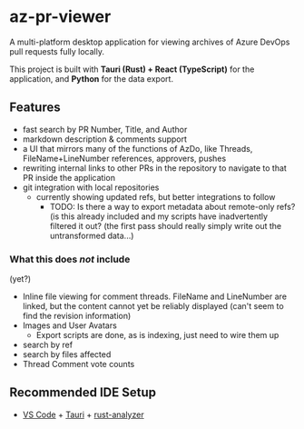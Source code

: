 # az-pr-viewer

A multi-platform desktop application for viewing archives of Azure DevOps pull requests fully locally.

This project is built with **Tauri (Rust) + React (TypeScript)** for the application, and **Python** for the data export.

## Features

- fast search by PR Number, Title, and Author
- markdown description & comments support
- a UI that mirrors many of the functions of AzDo, like Threads, FileName+LineNumber references, approvers, pushes
- rewriting internal links to other PRs in the repository to navigate to that PR inside the application
- git integration with local repositories
  - currently showing updated refs, but better integrations to follow
    - TODO: Is there a way to export metadata about remote-only refs? (is this already included and my scripts have inadvertently filtered it out? (the first pass should really simply write out the untransformed data...)

### What this does _not_ include

(yet?)

- Inline file viewing for comment threads. FileName and LineNumber are linked, but the content cannot yet be reliably displayed (can't seem to find the revision information)
- Images and User Avatars
  - Export scripts are done, as is indexing, just need to wire them up
- search by ref
- search by files affected
- Thread Comment vote counts

## Recommended IDE Setup

- [VS Code](https://code.visualstudio.com/) + [Tauri](https://marketplace.visualstudio.com/items?itemName=tauri-apps.tauri-vscode) + [rust-analyzer](https://marketplace.visualstudio.com/items?itemName=rust-lang.rust-analyzer)
